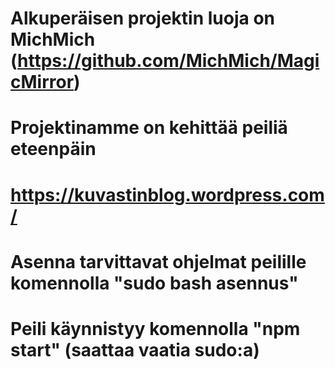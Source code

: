 # Alkuperäisen projektin luoja on MichMich (https://github.com/MichMich/MagicMirror)
# Projektinamme on kehittää peiliä eteenpäin
# https://kuvastinblog.wordpress.com/

# Asenna tarvittavat ohjelmat peilille komennolla "sudo bash asennus"
# Peili käynnistyy komennolla "npm start" (saattaa vaatia sudo:a)

